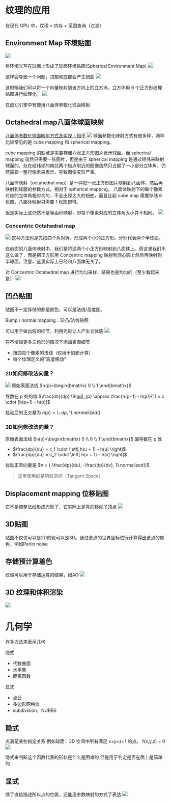 # 纹理的应用
在现代 GPU 中，纹理 = 内存 + 范围查询（过滤）

## Environment Map 环境贴图
![](IMG/Pasted%20image%2020241228205707.png)

将环境光写在球面上形成了球面环境贴图(Spherical Environment Map)
![](IMG/Pasted%20image%2020241228205855.png)

这样会导致一个问题，顶部和底部会产生扭曲
![](IMG/Pasted%20image%2020241228205941.png)

这时候我们可以将一个向量映射到该方向上的立方点。立方体用 6 个正方形纹理贴图进行纹理化。
![](IMG/Pasted%20image%2020241228210023.png)

在虚幻引擎中有使用八面体参数化球面映射

## Octahedral map八面体球面映射
[八面体参数化球面映射方式及实现 - 知乎](https://zhuanlan.zhihu.com/p/408898601)
![](IMG/Pasted%20image%2020241228210728.png)
球面参数化映射方式有很多种，两种比较常见的是 cube mapping 和 spherical mapping。

cube mapping 的缺点是需要存储六张正方形图片表示球面。而 spherical mapping 虽然只需要一张图片，但是由于 spherical mapping 是通过经纬来映射球面的，处在经纬球的南北两个极点附近的图像虽然只占据了一小部分立体角，仍然需要一整行像素来表示，导致图像变形严重。

八面体映射（octahedral map）是一种把一张正方形图片映射到八面体，然后再映射到球面的参数方式。相对于 spherical mapping， 八面体映射下的每个像素对应的立体角相对均匀，不会出现太大的扭曲，而且比起 cube map 需要存储 6 张图，八面体映射只需要 1 张图即可。

但是实际上这仍然不是等面积映射，即每个像素对应的立体角大小并不相同。
![](IMG/Pasted%20image%2020241228210619.jpg)

### Concentric Octahedral map
![](IMG/Pasted%20image%2020241228210143.png)
这种方法也是先把四个角对折，形成两个小的正方形。分别代表两个半球面。

在前面的八面体映射中，我们是将这两个小正方形映射到八面体上。而这里我们不这么做了，而是把正方形用 Concentric mapping 映射到同心圆上然后再映射到半球面。注意，这里实际上已经和八面体无关了。

对 Concentric Octahedral map 进行均匀采样，结果也是均匀的（至少看起来是）
![](IMG/Pasted%20image%2020241228210943.jpg)

## 凹凸贴图
贴图不一定存储的都是颜色，可以是法线/高度图。

Bump / normal mapping：凹凸/法线贴图

可以用于做出假的细节，利用光影让人产生立体感
![](IMG/Pasted%20image%2020241228211429.png)

在不增加更多三角形的情况下添加表面细节
- 扭曲每个像素的法线（仅用于阴影计算）
- 每个纹理定义的“高度移动”
### 2D如何修改法向量？
![](IMG/Pasted%20image%2020241228211533.png)
原始表面法线 $n(p)=\begin{bmatrix} 0 \\ 1 \end{bmatrix}$

导数在 p 处的值 $\frac{dh}{dp} \Bigg|_{p} \approx \frac{h(p+1) - h(p)}{1} = c \cdot [h(p+1) - h(p)]$

扰动后的正交基为 $n(p) = (-dp, 1).normalized()$
### 3D如何修改法向量？
原始表面法线 $n(p)=\begin{bmatrix} 0 \\ 0 \\ 1 \end{bmatrix}$
偏导数在 p 处
- $\frac{dp}{du} = c_1 \cdot \left[ h(u + 1) - h(u) \right]$
- $\frac{dp}{du} = c_2 \cdot \left[ h(v + 1) - h(v) \right]$

扰动正常向量是 $n = (-\frac{dp}{du}, -\frac{dp}{dv}, 1).normalized()$
> 这里使用的是切线空间（Tangent Space）

## Displacement mapping 位移贴图
它不是调整法线形成光影了，它实际上是真的移动了顶点
![](IMG/Pasted%20image%2020241228213615.png)

## 3D贴图
贴图不仅仅可以是2D的也可以是3D。通过该点的世界坐标进行计算得出该点的颜色，例如Perlin noise

## 存储预计算着色
纹理可以用于存储运算的结果，如AO
![](IMG/Pasted%20image%2020241228214514.png)

## 3D 纹理和体积渲染
![](IMG/Pasted%20image%2020241228214622.png)

# 几何学

许多方法来表示几何

隐式
- 代数曲面
- 水平集
- 距离函数

显式
- 点云
- 多边形网格体
- subdivision，NURBS

## 隐式
点满足某些指定关系
例如球面：3D 空间中所有满足 x+y+z=1 的点。
f(x,y,z) = 0
![](IMG/Pasted%20image%2020241228215232.png)

隐式来判断这个函数代表的形状是什么是困难的
但是用于判定是否在面上是简单的

## 显式
除了直接描述所以点的位置，还能用参数映射的方式了表达
![](IMG/Pasted%20image%2020241228215740.png)
